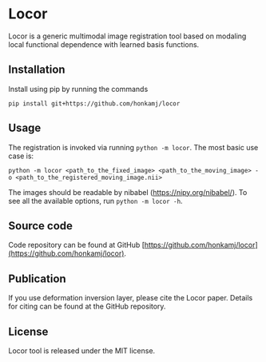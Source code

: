 # Locor

Locor is a generic multimodal image registration tool based on modaling local functional dependence with learned basis functions.

## Installation

Install using pip by running the commands

    pip install git+https://github.com/honkamj/locor

## Usage

The registration is invoked via running `python -m locor`. The most basic use case is:

    python -m locor <path_to_the_fixed_image> <path_to_the_moving_image> -o <path_to_the_registered_moving_image.nii>

The images should be readable by nibabel (https://nipy.org/nibabel/). To see all the available options, run `python -m locor -h`.

## Source code

Code repository can be found at GitHub [https://github.com/honkamj/locor](https://github.com/honkamj/locor).

## Publication

If you use deformation inversion layer, please cite the Locor paper. Details for citing can be found at the GitHub repository.

## License

Locor tool is released under the MIT license.
